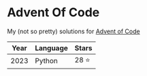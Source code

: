# Advent Of Code

My (not so pretty) solutions for [Advent of Code](https://adventofcode.com/)

|Year|Language|Stars|
|---|---|---|
|2023|Python|28 ⭐|
